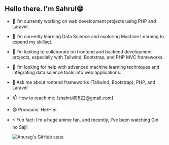 ## Hello there. I'm Sahrul😁

- 🔭 I’m currently working on web development projects using PHP and Laravel.
- 🌱 I’m currently learning Data Science and exploring Machine Learning to expand my    skillset.
- 👯 I’m looking to collaborate on frontend and backend development projects,           especially with Tailwind, Bootstrap, and PHP MVC frameworks.
- 🤔 I’m looking for help with advanced machine learning techniques and integrating   data science tools into web applications.
- 💬 Ask me about rontend frameworks (Tailwind, Bootstrap), PHP, and Laravel
- 📫 How to reach me: [shahrull0522@gmail.com]
- 😄 Pronouns: He/Him
- ⚡ Fun fact:  I’m a huge anime fan, and recently, I’ve been watching Gin no Saji!
  
  ![Anurag's GitHub stats](https://github-readme-stats.vercel.app/api?username=Sahrul045&show_icons=true&theme=highcontrast)


